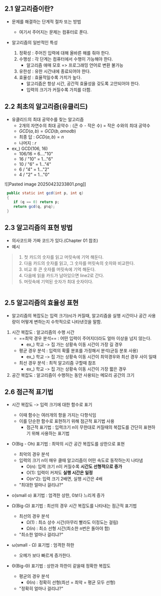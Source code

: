 ## 2.1 알고리즘이란?
- 문제를 해결하는 단계적 절차 또는 방법
	- 여기서 주어지는 문제는 컴퓨터로 푼다.

- 알고리즘의 일반적인 특성
	1. 정확성 : 주어진 입력에 대해 올바른 해를 줘야 한다.
	2. 수행성 : 각 단계는 컴퓨터에서 수행이 가능해야 한다.
		- 알고리즘 애매 모호 => 프로그래밍 언어로 변환 불가능
	3. 유한성 : 유한 시간내에 종료되어야 한다.
	4. 효율성 : 효율적일수록 가치가 높다.
		- 알고리즘은 항상 시간, 공간적 효율성을 갖도록 고안되어야 한다.
		- 입력의 크기가 커질수록 가치를 더함.

## 2.2 최초의 알고리즘(유클리드)
- 유클리드의 최대 공약수를 찾는 알고리즘
	- 2개의 자연수의 최대 공약수 : (큰 수 - 작은 수) = 작은 수와의 최대 공약수
	- $GCD(a,b)=GCD(b,a mod b)$
	- 최종 답 : $GCD(a,b) = n$
	- 나머지 : $r$ 
- ex_) GCD(106, 16)
	- 106/16 = 6...."10"
	- 16 / "10" = 1..."6"
	- 10 / "6" = 1..."4"
	- 6 / "4" = 1..."2"
	- 4 / "2" = 1..."0"

![[Pasted image 20250423233801.png]]

```java
 public static int gcd(int p, int q)
 {
	if (q == 0) return p;
	return gcd(q, p%q);
 }
```

## 2.3 알고리즘의 표현 방법
- 의사코드와 가짜 코드가 있다.(Chapter 01 참조)
- 예시
>1. 첫 카드의 숫자를 읽고 머릿속에 기억 해둔다.
>2. 다음 카드의 숫자를 읽고, 그 숫자를 머릿속의 숫자와 비교한다.
>3. 비교 후 큰 숫자를 머릿속에 기억 해둔다.
>4. 다음에 읽을 카드가 남아있으면 line2로 간다.
>5. 머릿속에 기억된 숫자가 최대 숫자이다.

```java

```

## 2.5 알고리즘의 효율성 표현
- 알고리즘의 복잡도는 입력 크기(n)가 커질때, 알고리즘을 실행 시간이나 공간 사용량이 어떻게 변하는지 수학적으로 나타낸것을 말함.
1. 시간 복잡도 : 알고리즘의 수행 시간
	- ==최악 경우 분석== : 어떤 입력이 주어지더라도 얼마 이상을 넘지 않는다.
		- ex_) 학교 -> 집 가는 상황속 이동 시간이 가장 길 경우
	- 평균 경우 분석 : 입력의 확률 분포를 가정해서 분석(균등 분포 사용)
		- ex_) 학교 -> 집 가는 상황속 이동 시간이 최악경우와 최선 경우 사이 일때
	- 최선 경우 분석 : 최적 알고리즘 구할때 참조
		- ex_) 학교 -> 집 가는 상황속 이동 시간이 가장 짧은 경우
2. 공간 복잡도 : 알고리즘이 수행하는 동안 사용되는 메모리 공간의 크기

## 2.6 점근적 표기법
- 시간 복잡도 -> 입력 크기에 대한 함수로 표기
	- 이때 함수는 여러개의 항을 가지는 다항식임
	- 이를 단순한 함수로 표현하기 위해 점근적 표기법 사용
		- 점근적 표기법 : 입력크기 n이 무한대로 커질때의 복잡도를 간단히 표현하기 위해 사용하는 표기법

- O(Big - Oh) 표기법 : 최악의 시간 공간 복잡도를 상한으로 표현
	- 최악의 경우 분석
	- 입력의 크기 n이 매우 클때 알고리즘이 어떤 속도로 동작하는지 나타냄
		- O(n): 입력 크기 n이 커질수록 **시간도 선형적으로 증가**
		- O(1): 입력이 커져도 **실행 시간은 일정**
		- O(n^2): 입력 크기 2배면, 실행 시간은 4배
	- "최대한 얼마나 걸리냐?"
- o(small o) 표기법 : 엄격한 상한, 0보다 느리게 증가

- Ω(Big-Ω) 표기법 : 최선의 경우 시간 복잡도를 나타내는 점근적 표기법
	- 최선의 경우 분석
		- Ω(1) : 최소 상수 시간(아무리 빨라도 이정도는 걸림)
		- Ω(n) : 최소 선형 시간(최소한 n번은 돌아야 함)
	- "최소한 얼마나 걸리냐?"
- ω(small - Ω) 표기법 : 엄격한 하한
	- 오메가 보다 빠르게 증가한다.

- Θ(Big-Θ) 표기법 : 상한과 하한이 같을때 정확한 복잡도
	- 평균의 경우 분석
		- Θ(n) : 정확히 선형(최선 = 최악 = 평균 모두 선형)
	- "정확히 얼마나 걸리냐?"


